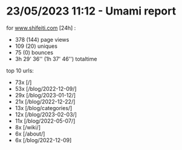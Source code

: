 # 23/05/2023 11:12 - Umami report
for www.shifeiti.com [24h] :

 - 378 (144) page views
 - 109 (20) uniques
 - 75 (0) bounces
 - 3h 29' 36'' (1h 37' 46'') totaltime


top 10 urls:
 - 73x [/]
 - 53x [/blog/2022-12-09/]
 - 29x [/blog/2023-01-12/]
 - 21x [/blog/2022-12-22/]
 - 13x [/blog/categories/]
 - 12x [/blog/2023-02-03/]
 - 11x [/blog/2022-05-07/]
 - 8x [/wiki/]
 - 6x [/about/]
 - 6x [/blog/2022-12-09]


